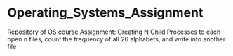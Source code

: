 # Operating_Systems_Assignment
Repository of OS course Assignment: Creating N Child Processes to each open n files, count the frequency of all 26 alphabets, and write into another file
